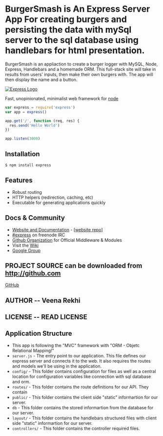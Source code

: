 

# BurgerSmash is An Express Server App For creating burgers and persisting the data with mySql server to the sql database using handlebars for html presentation.

BurgerSmash is an appliaction to create a burger logger with MySQL, Node, Express, Handlebars and a homemade ORM. 
This full-stack site will take in results from users' inputs, then make their own burgers with. 
The app will then display the name and a button.

[![Express Logo](https://i.cloudup.com/zfY6lL7eFa-3000x3000.png)](http://expressjs.com/)

  Fast, unopinionated, minimalist web framework for [node](http://nodejs.org)
  


```js
var express = require('express')
var app = express()

app.get('/', function (req, res) {
  res.send('Hello World')
})

app.listen(3000)
```

## Installation

```bash
$ npm install express
```

## Features

  * Robust routing
  * HTTP helpers (redirection, caching, etc)
  * Executable for generating applications quickly
    
## Docs & Community

  * [Website and Documentation](http://expressjs.com/) - [[website repo](https://github.com/expressjs/expressjs.com)]
  * [#express](https://webchat.freenode.net/?channels=express) on freenode IRC
  * [Github Organization](https://github.com/expressjs) for Official Middleware & Modules
  * Visit the [Wiki](https://github.com/expressjs/express/wiki)
  * [Google Group](https://groups.google.com/group/express-js)
  
## PROJECT SOURCE can be downloaded from http://github.com
[GitHub](https://github.com/VeenaRekhi/BurgerSmash.git)

## AUTHOR -- Veena Rekhi  

## LICENSE -- READ LICENSE 

  
## Application Structure

- This app is following the "MVC" framework with "ORM - Objetc Relational Mapping!"
- `server.js` - The entry point to our application. This file defines our express server and connects it to the web. It also requires the routes and models we'll be using in the application.
- `config/` - This folder contains configuration for files as well as a central location for configuration variables like connection with sql database and orm.
- `routes/` - This folder contains the route definitions for our API. They contain
- `public/` - This folder contains the client side  "static" informartion for our server.
- `db` - This folder contains the stored informartion from the database for our server.
- `layout/` - This folder contains the handlebars structured files with client side  "static" informartion for our server.
- `controllers/` - This folder contains the controller required files.
